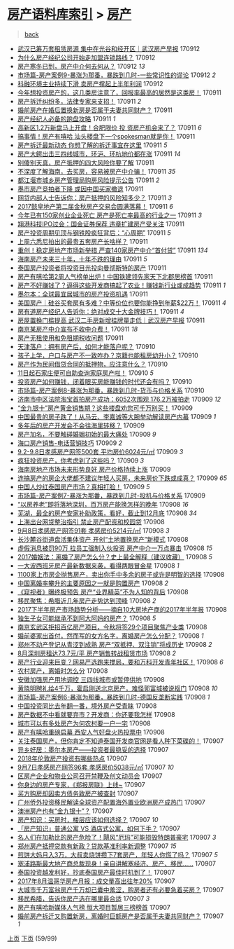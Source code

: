 [房产语料库索引](../../README.md)  > [房产](房产.md)
====
> [back](../README.md)

- [武汉已筹万套租赁房源 集中在光谷和经开区｜武汉房产早报](http://jkwz.applinzi.com/ittc/7012344523525718800.html#%E6%AD%A6%E6%B1%89%E5%B7%B2%E7%AD%B9%E4%B8%87%E5%A5%97%E7%A7%9F%E8%B5%81%E6%88%BF%E6%BA%90+%E9%9B%86%E4%B8%AD%E5%9C%A8%E5%85%89%E8%B0%B7%E5%92%8C%E7%BB%8F%E5%BC%80%E5%8C%BA%EF%BD%9C%E6%AD%A6%E6%B1%89%E6%88%BF%E4%BA%A7%E6%97%A9%E6%8A%A5) 170912  
- [为什么房产经纪公司开始走加盟连锁路线？](http://jkwz.applinzi.com/ittc/7012341718563947537.html#%E4%B8%BA%E4%BB%80%E4%B9%88%E6%88%BF%E4%BA%A7%E7%BB%8F%E7%BA%AA%E5%85%AC%E5%8F%B8%E5%BC%80%E5%A7%8B%E8%B5%B0%E5%8A%A0%E7%9B%9F%E8%BF%9E%E9%94%81%E8%B7%AF%E7%BA%BF%EF%BC%9F) 170912  
- [房产寒冬已到，房产中介何去何从？](http://jkwz.applinzi.com/ittc/7012051000905696273.html#%E6%88%BF%E4%BA%A7%E5%AF%92%E5%86%AC%E5%B7%B2%E5%88%B0%EF%BC%8C%E6%88%BF%E4%BA%A7%E4%B8%AD%E4%BB%8B%E4%BD%95%E5%8E%BB%E4%BD%95%E4%BB%8E%EF%BC%9F) 170912 *13* 
- [市场篇-房产案例9-暴涨为那番，暴跌到几时-一些常识性的谬论](http://jkwz.applinzi.com/ittc/7012072222930502672.html#%E5%B8%82%E5%9C%BA%E7%AF%87-%E6%88%BF%E4%BA%A7%E6%A1%88%E4%BE%8B9-%E6%9A%B4%E6%B6%A8%E4%B8%BA%E9%82%A3%E7%95%AA%EF%BC%8C%E6%9A%B4%E8%B7%8C%E5%88%B0%E5%87%A0%E6%97%B6-%E4%B8%80%E4%BA%9B%E5%B8%B8%E8%AF%86%E6%80%A7%E7%9A%84%E8%B0%AC%E8%AE%BA) 170912 *2* 
- [科融环境主业持续下滑 卖房产撑起上半年利润](http://jkwz.applinzi.com/ittc/7012210428384642065.html#%E7%A7%91%E8%9E%8D%E7%8E%AF%E5%A2%83%E4%B8%BB%E4%B8%9A%E6%8C%81%E7%BB%AD%E4%B8%8B%E6%BB%91+%E5%8D%96%E6%88%BF%E4%BA%A7%E6%92%91%E8%B5%B7%E4%B8%8A%E5%8D%8A%E5%B9%B4%E5%88%A9%E6%B6%A6) 170912  
- [今年想投资房产的，这几类房注意了，回报率最高的居然是这类房！](http://jkwz.applinzi.com/ittc/7012168466277336080.html#%E4%BB%8A%E5%B9%B4%E6%83%B3%E6%8A%95%E8%B5%84%E6%88%BF%E4%BA%A7%E7%9A%84%EF%BC%8C%E8%BF%99%E5%87%A0%E7%B1%BB%E6%88%BF%E6%B3%A8%E6%84%8F%E4%BA%86%EF%BC%8C%E5%9B%9E%E6%8A%A5%E7%8E%87%E6%9C%80%E9%AB%98%E7%9A%84%E5%B1%85%E7%84%B6%E6%98%AF%E8%BF%99%E7%B1%BB%E6%88%BF%EF%BC%81) 170911  
- [房产拆迁纠纷多，法律专家来支招！](http://jkwz.applinzi.com/ittc/7012126908802925585.html#%E6%88%BF%E4%BA%A7%E6%8B%86%E8%BF%81%E7%BA%A0%E7%BA%B7%E5%A4%9A%EF%BC%8C%E6%B3%95%E5%BE%8B%E4%B8%93%E5%AE%B6%E6%9D%A5%E6%94%AF%E6%8B%9B%EF%BC%81) 170911 *2* 
- [婚前房产在婚后置换新房是否属于夫妻共同财产？](http://jkwz.applinzi.com/ittc/7012125952023462929.html#%E5%A9%9A%E5%89%8D%E6%88%BF%E4%BA%A7%E5%9C%A8%E5%A9%9A%E5%90%8E%E7%BD%AE%E6%8D%A2%E6%96%B0%E6%88%BF%E6%98%AF%E5%90%A6%E5%B1%9E%E4%BA%8E%E5%A4%AB%E5%A6%BB%E5%85%B1%E5%90%8C%E8%B4%A2%E4%BA%A7%EF%BC%9F) 170911  
- [房产经纪人必备的跑盘攻略](http://jkwz.applinzi.com/ittc/7012116754724291601.html#%E6%88%BF%E4%BA%A7%E7%BB%8F%E7%BA%AA%E4%BA%BA%E5%BF%85%E5%A4%87%E7%9A%84%E8%B7%91%E7%9B%98%E6%94%BB%E7%95%A5) 170911 *1* 
- [高新区1.2万新盘马上开盘！合肥限价 投 资房产机会来了？](http://jkwz.applinzi.com/ittc/7012113715724551185.html#%E9%AB%98%E6%96%B0%E5%8C%BA1.2%E4%B8%87%E6%96%B0%E7%9B%98%E9%A9%AC%E4%B8%8A%E5%BC%80%E7%9B%98%EF%BC%81%E5%90%88%E8%82%A5%E9%99%90%E4%BB%B7+%E6%8A%95+%E8%B5%84%E6%88%BF%E4%BA%A7%E6%9C%BA%E4%BC%9A%E6%9D%A5%E4%BA%86%EF%BC%9F) 170911 *6* 
- [搞事情！房产有嘻哈 汕头楼盘下一个spokesman就是你！](http://jkwz.applinzi.com/ittc/7012111768858657808.html#%E6%90%9E%E4%BA%8B%E6%83%85%EF%BC%81%E6%88%BF%E4%BA%A7%E6%9C%89%E5%98%BB%E5%93%88+%E6%B1%95%E5%A4%B4%E6%A5%BC%E7%9B%98%E4%B8%8B%E4%B8%80%E4%B8%AAspokesman%E5%B0%B1%E6%98%AF%E4%BD%A0%EF%BC%81) 170911  
- [房产拆迁最新动态 你想了解的拆迁事宜在这里](http://jkwz.applinzi.com/ittc/7012101310403576848.html#%E6%88%BF%E4%BA%A7%E6%8B%86%E8%BF%81%E6%9C%80%E6%96%B0%E5%8A%A8%E6%80%81+%E4%BD%A0%E6%83%B3%E4%BA%86%E8%A7%A3%E7%9A%84%E6%8B%86%E8%BF%81%E4%BA%8B%E5%AE%9C%E5%9C%A8%E8%BF%99%E9%87%8C) 170911 *5* 
- [房产大鳄出击三四线城市，环沪、环杭地价都在涨](http://jkwz.applinzi.com/ittc/7012094679091512336.html#%E6%88%BF%E4%BA%A7%E5%A4%A7%E9%B3%84%E5%87%BA%E5%87%BB%E4%B8%89%E5%9B%9B%E7%BA%BF%E5%9F%8E%E5%B8%82%EF%BC%8C%E7%8E%AF%E6%B2%AA%E3%80%81%E7%8E%AF%E6%9D%AD%E5%9C%B0%E4%BB%B7%E9%83%BD%E5%9C%A8%E6%B6%A8) 170911 *14* 
- [别傻别天真，房产抵押的四大风险你要了解](http://jkwz.applinzi.com/ittc/7012093732571317265.html#%E5%88%AB%E5%82%BB%E5%88%AB%E5%A4%A9%E7%9C%9F%EF%BC%8C%E6%88%BF%E4%BA%A7%E6%8A%B5%E6%8A%BC%E7%9A%84%E5%9B%9B%E5%A4%A7%E9%A3%8E%E9%99%A9%E4%BD%A0%E8%A6%81%E4%BA%86%E8%A7%A3) 170911  
- [不深度了解海南，去买房，容易被房产中介骗！](http://jkwz.applinzi.com/ittc/7012089490259313681.html#%E4%B8%8D%E6%B7%B1%E5%BA%A6%E4%BA%86%E8%A7%A3%E6%B5%B7%E5%8D%97%EF%BC%8C%E5%8E%BB%E4%B9%B0%E6%88%BF%EF%BC%8C%E5%AE%B9%E6%98%93%E8%A2%AB%E6%88%BF%E4%BA%A7%E4%B8%AD%E4%BB%8B%E9%AA%97%EF%BC%81) 170911 *35* 
- [都江堰市城乡房产管理局购房风险提示公告](http://jkwz.applinzi.com/ittc/7012084632747770897.html#%E9%83%BD%E6%B1%9F%E5%A0%B0%E5%B8%82%E5%9F%8E%E4%B9%A1%E6%88%BF%E4%BA%A7%E7%AE%A1%E7%90%86%E5%B1%80%E8%B4%AD%E6%88%BF%E9%A3%8E%E9%99%A9%E6%8F%90%E7%A4%BA%E5%85%AC%E5%91%8A) 170911 *2* 
- [墨市房产竞拍者下降 或因中国买家撤退](http://jkwz.applinzi.com/ittc/7012081216344556561.html#%E5%A2%A8%E5%B8%82%E6%88%BF%E4%BA%A7%E7%AB%9E%E6%8B%8D%E8%80%85%E4%B8%8B%E9%99%8D+%E6%88%96%E5%9B%A0%E4%B8%AD%E5%9B%BD%E4%B9%B0%E5%AE%B6%E6%92%A4%E9%80%80) 170911  
- [网贷内部人士告诉你：房产抵押的风险知多少？](http://jkwz.applinzi.com/ittc/7012080877717423120.html#%E7%BD%91%E8%B4%B7%E5%86%85%E9%83%A8%E4%BA%BA%E5%A3%AB%E5%91%8A%E8%AF%89%E4%BD%A0%EF%BC%9A%E6%88%BF%E4%BA%A7%E6%8A%B5%E6%8A%BC%E7%9A%84%E9%A3%8E%E9%99%A9%E7%9F%A5%E5%A4%9A%E5%B0%91%EF%BC%9F) 170911 *3* 
- [2017懿皇地产第二届金秋房产交易会圆满落幕！](http://jkwz.applinzi.com/ittc/7012074710135997457.html#2017%E6%87%BF%E7%9A%87%E5%9C%B0%E4%BA%A7%E7%AC%AC%E4%BA%8C%E5%B1%8A%E9%87%91%E7%A7%8B%E6%88%BF%E4%BA%A7%E4%BA%A4%E6%98%93%E4%BC%9A%E5%9C%86%E6%BB%A1%E8%90%BD%E5%B9%95%EF%BC%81) 170911 *6* 
- [今年已有150家创业企业死亡 房产是死亡率最高的行业之一](http://jkwz.applinzi.com/ittc/7012059303022953488.html#%E4%BB%8A%E5%B9%B4%E5%B7%B2%E6%9C%89150%E5%AE%B6%E5%88%9B%E4%B8%9A%E4%BC%81%E4%B8%9A%E6%AD%BB%E4%BA%A1+%E6%88%BF%E4%BA%A7%E6%98%AF%E6%AD%BB%E4%BA%A1%E7%8E%87%E6%9C%80%E9%AB%98%E7%9A%84%E8%A1%8C%E4%B8%9A%E4%B9%8B%E4%B8%80) 170911 *3* 
- [翔港科技IPO过会：国金证券保荐 违章扩建房产受关注](http://jkwz.applinzi.com/ittc/7012055530816930576.html#%E7%BF%94%E6%B8%AF%E7%A7%91%E6%8A%80IPO%E8%BF%87%E4%BC%9A%EF%BC%9A%E5%9B%BD%E9%87%91%E8%AF%81%E5%88%B8%E4%BF%9D%E8%8D%90+%E8%BF%9D%E7%AB%A0%E6%89%A9%E5%BB%BA%E6%88%BF%E4%BA%A7%E5%8F%97%E5%85%B3%E6%B3%A8) 170911  
- [房产投资周期见顶与钢铁股疯狂背后：“心周期”](http://jkwz.applinzi.com/ittc/7012053488484484113.html#%E6%88%BF%E4%BA%A7%E6%8A%95%E8%B5%84%E5%91%A8%E6%9C%9F%E8%A7%81%E9%A1%B6%E4%B8%8E%E9%92%A2%E9%93%81%E8%82%A1%E7%96%AF%E7%8B%82%E8%83%8C%E5%90%8E%EF%BC%9A%E2%80%9C%E5%BF%83%E5%91%A8%E6%9C%9F%E2%80%9D) 170911 *5* 
- [上周六悉尼拍出的最贵五套房产长啥样？](http://jkwz.applinzi.com/ittc/7012042553380307984.html#%E4%B8%8A%E5%91%A8%E5%85%AD%E6%82%89%E5%B0%BC%E6%8B%8D%E5%87%BA%E7%9A%84%E6%9C%80%E8%B4%B5%E4%BA%94%E5%A5%97%E6%88%BF%E4%BA%A7%E9%95%BF%E5%95%A5%E6%A0%B7%EF%BC%9F) 170911  
- [重创！稳定房地产市场新举措 严查140家房产中介“首付贷”](http://jkwz.applinzi.com/ittc/7012042340129309713.html#%E9%87%8D%E5%88%9B%EF%BC%81%E7%A8%B3%E5%AE%9A%E6%88%BF%E5%9C%B0%E4%BA%A7%E5%B8%82%E5%9C%BA%E6%96%B0%E4%B8%BE%E6%8E%AA+%E4%B8%A5%E6%9F%A5140%E5%AE%B6%E6%88%BF%E4%BA%A7%E4%B8%AD%E4%BB%8B%E2%80%9C%E9%A6%96%E4%BB%98%E8%B4%B7%E2%80%9D) 170911 *134* 
- [海南房产未来三十年，十年不跌的理由](http://jkwz.applinzi.com/ittc/7012035456471139344.html#%E6%B5%B7%E5%8D%97%E6%88%BF%E4%BA%A7%E6%9C%AA%E6%9D%A5%E4%B8%89%E5%8D%81%E5%B9%B4%EF%BC%8C%E5%8D%81%E5%B9%B4%E4%B8%8D%E8%B7%8C%E7%9A%84%E7%90%86%E7%94%B1) 170911 *5* 
- [泰国房产投资者将投资目光投向曼彻斯特的房产](http://jkwz.applinzi.com/ittc/7012006151015891985.html#%E6%B3%B0%E5%9B%BD%E6%88%BF%E4%BA%A7%E6%8A%95%E8%B5%84%E8%80%85%E5%B0%86%E6%8A%95%E8%B5%84%E7%9B%AE%E5%85%89%E6%8A%95%E5%90%91%E6%9B%BC%E5%BD%BB%E6%96%AF%E7%89%B9%E7%9A%84%E6%88%BF%E4%BA%A7) 170911  
- [房产有嘻哈第2周人气榜单出炉！中国铁建领先家天下北郡居榜首](http://jkwz.applinzi.com/ittc/7011996371136283664.html#%E6%88%BF%E4%BA%A7%E6%9C%89%E5%98%BB%E5%93%88%E7%AC%AC2%E5%91%A8%E4%BA%BA%E6%B0%94%E6%A6%9C%E5%8D%95%E5%87%BA%E7%82%89%EF%BC%81%E4%B8%AD%E5%9B%BD%E9%93%81%E5%BB%BA%E9%A2%86%E5%85%88%E5%AE%B6%E5%A4%A9%E4%B8%8B%E5%8C%97%E9%83%A1%E5%B1%85%E6%A6%9C%E9%A6%96) 170911  
- [房产不好赚钱了？逼得这些开发商搞起了农业！赚钱新行业或成趋势](http://jkwz.applinzi.com/ittc/7011993345487012880.html#%E6%88%BF%E4%BA%A7%E4%B8%8D%E5%A5%BD%E8%B5%9A%E9%92%B1%E4%BA%86%EF%BC%9F%E9%80%BC%E5%BE%97%E8%BF%99%E4%BA%9B%E5%BC%80%E5%8F%91%E5%95%86%E6%90%9E%E8%B5%B7%E4%BA%86%E5%86%9C%E4%B8%9A%EF%BC%81%E8%B5%9A%E9%92%B1%E6%96%B0%E8%A1%8C%E4%B8%9A%E6%88%96%E6%88%90%E8%B6%8B%E5%8A%BF) 170911 *1* 
- [墨尔本：全球最宜居城市的房产投资机遇](http://jkwz.applinzi.com/ittc/7011988080997958672.html#%E5%A2%A8%E5%B0%94%E6%9C%AC%EF%BC%9A%E5%85%A8%E7%90%83%E6%9C%80%E5%AE%9C%E5%B1%85%E5%9F%8E%E5%B8%82%E7%9A%84%E6%88%BF%E4%BA%A7%E6%8A%95%E8%B5%84%E6%9C%BA%E9%81%87) 170911  
- [美国房产｜硅谷买套房有多难？中等价位也要你能挣到年薪$22万！](http://jkwz.applinzi.com/ittc/7011985409574437904.html#%E7%BE%8E%E5%9B%BD%E6%88%BF%E4%BA%A7%EF%BD%9C%E7%A1%85%E8%B0%B7%E4%B9%B0%E5%A5%97%E6%88%BF%E6%9C%89%E5%A4%9A%E9%9A%BE%EF%BC%9F%E4%B8%AD%E7%AD%89%E4%BB%B7%E4%BD%8D%E4%B9%9F%E8%A6%81%E4%BD%A0%E8%83%BD%E6%8C%A3%E5%88%B0%E5%B9%B4%E8%96%AA%2422%E4%B8%87%EF%BC%81) 170911 *4* 
- [房有道房产经纪人告诉你：绝对成交十大金牌技巧！](http://jkwz.applinzi.com/ittc/7010961895924958225.html#%E6%88%BF%E6%9C%89%E9%81%93%E6%88%BF%E4%BA%A7%E7%BB%8F%E7%BA%AA%E4%BA%BA%E5%91%8A%E8%AF%89%E4%BD%A0%EF%BC%9A%E7%BB%9D%E5%AF%B9%E6%88%90%E4%BA%A4%E5%8D%81%E5%A4%A7%E9%87%91%E7%89%8C%E6%8A%80%E5%B7%A7%EF%BC%81) 170911 *4* 
- [房屋置换门槛提高 武汉二手房新增挂牌量走低｜武汉房产早报](http://jkwz.applinzi.com/ittc/7011967553549894417.html#%E6%88%BF%E5%B1%8B%E7%BD%AE%E6%8D%A2%E9%97%A8%E6%A7%9B%E6%8F%90%E9%AB%98+%E6%AD%A6%E6%B1%89%E4%BA%8C%E6%89%8B%E6%88%BF%E6%96%B0%E5%A2%9E%E6%8C%82%E7%89%8C%E9%87%8F%E8%B5%B0%E4%BD%8E%EF%BD%9C%E6%AD%A6%E6%B1%89%E6%88%BF%E4%BA%A7%E6%97%A9%E6%8A%A5) 170911  
- [南京某房产中介宣布不收中介费！](http://jkwz.applinzi.com/ittc/7011962527712543761.html#%E5%8D%97%E4%BA%AC%E6%9F%90%E6%88%BF%E4%BA%A7%E4%B8%AD%E4%BB%8B%E5%AE%A3%E5%B8%83%E4%B8%8D%E6%94%B6%E4%B8%AD%E4%BB%8B%E8%B4%B9%EF%BC%81) 170911 *18* 
- [房产无租使用和免租期税收问题](http://jkwz.applinzi.com/ittc/7011720429608371217.html#%E6%88%BF%E4%BA%A7%E6%97%A0%E7%A7%9F%E4%BD%BF%E7%94%A8%E5%92%8C%E5%85%8D%E7%A7%9F%E6%9C%9F%E7%A8%8E%E6%94%B6%E9%97%AE%E9%A2%98) 170911  
- [天津落户：拥有房产后，如何才能落户呢？](http://jkwz.applinzi.com/ittc/7011792665862210577.html#%E5%A4%A9%E6%B4%A5%E8%90%BD%E6%88%B7%EF%BC%9A%E6%8B%A5%E6%9C%89%E6%88%BF%E4%BA%A7%E5%90%8E%EF%BC%8C%E5%A6%82%E4%BD%95%E6%89%8D%E8%83%BD%E8%90%BD%E6%88%B7%E5%91%A2%EF%BC%9F) 170910  
- [孩子上学，户口与房产不一致咋办？京籍也能租房幼升小？](http://jkwz.applinzi.com/ittc/7011768359480460048.html#%E5%AD%A9%E5%AD%90%E4%B8%8A%E5%AD%A6%EF%BC%8C%E6%88%B7%E5%8F%A3%E4%B8%8E%E6%88%BF%E4%BA%A7%E4%B8%8D%E4%B8%80%E8%87%B4%E5%92%8B%E5%8A%9E%EF%BC%9F%E4%BA%AC%E7%B1%8D%E4%B9%9F%E8%83%BD%E7%A7%9F%E6%88%BF%E5%B9%BC%E5%8D%87%E5%B0%8F%EF%BC%9F) 170910  
- [房产作为民间借贷合同的抵押物，应注意什么？](http://jkwz.applinzi.com/ittc/7011733003464868880.html#%E6%88%BF%E4%BA%A7%E4%BD%9C%E4%B8%BA%E6%B0%91%E9%97%B4%E5%80%9F%E8%B4%B7%E5%90%88%E5%90%8C%E7%9A%84%E6%8A%B5%E6%8A%BC%E7%89%A9%EF%BC%8C%E5%BA%94%E6%B3%A8%E6%84%8F%E4%BB%80%E4%B9%88%EF%BC%9F) 170910  
- [11日起石家庄便可自助查询家庭房产啦！](http://jkwz.applinzi.com/ittc/7011645411633415185.html#11%E6%97%A5%E8%B5%B7%E7%9F%B3%E5%AE%B6%E5%BA%84%E4%BE%BF%E5%8F%AF%E8%87%AA%E5%8A%A9%E6%9F%A5%E8%AF%A2%E5%AE%B6%E5%BA%AD%E6%88%BF%E4%BA%A7%E5%95%A6%EF%BC%81) 170910 *5* 
- [投资房产如何赚钱，闭着眼买房能赚钱的时代还会有吗？](http://jkwz.applinzi.com/ittc/7011636894901994512.html#%E6%8A%95%E8%B5%84%E6%88%BF%E4%BA%A7%E5%A6%82%E4%BD%95%E8%B5%9A%E9%92%B1%EF%BC%8C%E9%97%AD%E7%9D%80%E7%9C%BC%E4%B9%B0%E6%88%BF%E8%83%BD%E8%B5%9A%E9%92%B1%E7%9A%84%E6%97%B6%E4%BB%A3%E8%BF%98%E4%BC%9A%E6%9C%89%E5%90%97%EF%BC%9F) 170910  
- [市场篇-房产案例8-暴涨为那番，暴跌到几时-货币与价格关系](http://jkwz.applinzi.com/ittc/7011428263124272144.html#%E5%B8%82%E5%9C%BA%E7%AF%87-%E6%88%BF%E4%BA%A7%E6%A1%88%E4%BE%8B8-%E6%9A%B4%E6%B6%A8%E4%B8%BA%E9%82%A3%E7%95%AA%EF%BC%8C%E6%9A%B4%E8%B7%8C%E5%88%B0%E5%87%A0%E6%97%B6-%E8%B4%A7%E5%B8%81%E4%B8%8E%E4%BB%B7%E6%A0%BC%E5%85%B3%E7%B3%BB) 170910  
- [济南市中区法院淘宝首拍房产成功：6052次围观 176.2万被拍走](http://jkwz.applinzi.com/ittc/7011402708731560976.html#%E6%B5%8E%E5%8D%97%E5%B8%82%E4%B8%AD%E5%8C%BA%E6%B3%95%E9%99%A2%E6%B7%98%E5%AE%9D%E9%A6%96%E6%8B%8D%E6%88%BF%E4%BA%A7%E6%88%90%E5%8A%9F%EF%BC%9A6052%E6%AC%A1%E5%9B%B4%E8%A7%82+176.2%E4%B8%87%E8%A2%AB%E6%8B%8D%E8%B5%B0) 170909 *12* 
- [“金九银十”房产黄金销售期？这些楼盘劝您可千万别买！](http://jkwz.applinzi.com/ittc/7011349729315914768.html#%E2%80%9C%E9%87%91%E4%B9%9D%E9%93%B6%E5%8D%81%E2%80%9D%E6%88%BF%E4%BA%A7%E9%BB%84%E9%87%91%E9%94%80%E5%94%AE%E6%9C%9F%EF%BC%9F%E8%BF%99%E4%BA%9B%E6%A5%BC%E7%9B%98%E5%8A%9D%E6%82%A8%E5%8F%AF%E5%8D%83%E4%B8%87%E5%88%AB%E4%B9%B0%EF%BC%81) 170909  
- [中国最贵的房子跌了！从马云、李嘉诚等大腕举动解读房产内幕](http://jkwz.applinzi.com/ittc/7011348235367744528.html#%E4%B8%AD%E5%9B%BD%E6%9C%80%E8%B4%B5%E7%9A%84%E6%88%BF%E5%AD%90%E8%B7%8C%E4%BA%86%EF%BC%81%E4%BB%8E%E9%A9%AC%E4%BA%91%E3%80%81%E6%9D%8E%E5%98%89%E8%AF%9A%E7%AD%89%E5%A4%A7%E8%85%95%E4%B8%BE%E5%8A%A8%E8%A7%A3%E8%AF%BB%E6%88%BF%E4%BA%A7%E5%86%85%E5%B9%95) 170909 *1* 
- [多年后的房产开发会不会往海里转移？](http://jkwz.applinzi.com/ittc/7011313887264375825.html#%E5%A4%9A%E5%B9%B4%E5%90%8E%E7%9A%84%E6%88%BF%E4%BA%A7%E5%BC%80%E5%8F%91%E4%BC%9A%E4%B8%8D%E4%BC%9A%E5%BE%80%E6%B5%B7%E9%87%8C%E8%BD%AC%E7%A7%BB%EF%BC%9F) 170909  
- [房产加名，不要触碰婚姻初始的最大痛处](http://jkwz.applinzi.com/ittc/7011291404775719952.html#%E6%88%BF%E4%BA%A7%E5%8A%A0%E5%90%8D%EF%BC%8C%E4%B8%8D%E8%A6%81%E8%A7%A6%E7%A2%B0%E5%A9%9A%E5%A7%BB%E5%88%9D%E5%A7%8B%E7%9A%84%E6%9C%80%E5%A4%A7%E7%97%9B%E5%A4%84) 170909 *9* 
- [海口房产销售-电话营销技巧](http://jkwz.applinzi.com/ittc/7011253627229062160.html#%E6%B5%B7%E5%8F%A3%E6%88%BF%E4%BA%A7%E9%94%80%E5%94%AE-%E7%94%B5%E8%AF%9D%E8%90%A5%E9%94%80%E6%8A%80%E5%B7%A7) 170909 *2* 
- [9.2-9.8日孝感房产网签500套 平均房价6024元/㎡](http://jkwz.applinzi.com/ittc/7011250277536236561.html#9.2-9.8%E6%97%A5%E5%AD%9D%E6%84%9F%E6%88%BF%E4%BA%A7%E7%BD%91%E7%AD%BE500%E5%A5%97+%E5%B9%B3%E5%9D%87%E6%88%BF%E4%BB%B76024%E5%85%83%2F%E3%8E%A1) 170909 *3* 
- [疯狂投资房产，你考虑到了这些吗？](http://jkwz.applinzi.com/ittc/7011246173342663697.html#%E7%96%AF%E7%8B%82%E6%8A%95%E8%B5%84%E6%88%BF%E4%BA%A7%EF%BC%8C%E4%BD%A0%E8%80%83%E8%99%91%E5%88%B0%E4%BA%86%E8%BF%99%E4%BA%9B%E5%90%97%EF%BC%9F) 170909 *3* 
- [海南房地产市场未来形势良好 房产价格持续上涨](http://jkwz.applinzi.com/ittc/7011239531402232849.html#%E6%B5%B7%E5%8D%97%E6%88%BF%E5%9C%B0%E4%BA%A7%E5%B8%82%E5%9C%BA%E6%9C%AA%E6%9D%A5%E5%BD%A2%E5%8A%BF%E8%89%AF%E5%A5%BD+%E6%88%BF%E4%BA%A7%E4%BB%B7%E6%A0%BC%E6%8C%81%E7%BB%AD%E4%B8%8A%E6%B6%A8) 170909  
- [连搞房产的房企大佬都不建议年轻人买房，未来房价下跌或成真？](http://jkwz.applinzi.com/ittc/7011233624383554576.html#%E8%BF%9E%E6%90%9E%E6%88%BF%E4%BA%A7%E7%9A%84%E6%88%BF%E4%BC%81%E5%A4%A7%E4%BD%AC%E9%83%BD%E4%B8%8D%E5%BB%BA%E8%AE%AE%E5%B9%B4%E8%BD%BB%E4%BA%BA%E4%B9%B0%E6%88%BF%EF%BC%8C%E6%9C%AA%E6%9D%A5%E6%88%BF%E4%BB%B7%E4%B8%8B%E8%B7%8C%E6%88%96%E6%88%90%E7%9C%9F%EF%BC%9F) 170909 *65* 
- [中国人炒红泰国房产市场？真相打脸！](http://jkwz.applinzi.com/ittc/7011200772614915088.html#%E4%B8%AD%E5%9B%BD%E4%BA%BA%E7%82%92%E7%BA%A2%E6%B3%B0%E5%9B%BD%E6%88%BF%E4%BA%A7%E5%B8%82%E5%9C%BA%EF%BC%9F%E7%9C%9F%E7%9B%B8%E6%89%93%E8%84%B8%EF%BC%81) 170909 *5* 
- [市场篇-房产案例7-暴涨为那番，暴跌到几时-投机与价格关系](http://jkwz.applinzi.com/ittc/7011053085731062800.html#%E5%B8%82%E5%9C%BA%E7%AF%87-%E6%88%BF%E4%BA%A7%E6%A1%88%E4%BE%8B7-%E6%9A%B4%E6%B6%A8%E4%B8%BA%E9%82%A3%E7%95%AA%EF%BC%8C%E6%9A%B4%E8%B7%8C%E5%88%B0%E5%87%A0%E6%97%B6-%E6%8A%95%E6%9C%BA%E4%B8%8E%E4%BB%B7%E6%A0%BC%E5%85%B3%E7%B3%BB) 170909  
- [“以房养老”即将落地深圳，百万房产能换怎样的晚年](http://jkwz.applinzi.com/ittc/7011082979403891728.html#%E2%80%9C%E4%BB%A5%E6%88%BF%E5%85%BB%E8%80%81%E2%80%9D%E5%8D%B3%E5%B0%86%E8%90%BD%E5%9C%B0%E6%B7%B1%E5%9C%B3%EF%BC%8C%E7%99%BE%E4%B8%87%E6%88%BF%E4%BA%A7%E8%83%BD%E6%8D%A2%E6%80%8E%E6%A0%B7%E7%9A%84%E6%99%9A%E5%B9%B4) 170908 *16* 
- [芜湖，最全的房产安家补助政策，看好，截止到12月底](http://jkwz.applinzi.com/ittc/7011062207729894417.html#%E8%8A%9C%E6%B9%96%EF%BC%8C%E6%9C%80%E5%85%A8%E7%9A%84%E6%88%BF%E4%BA%A7%E5%AE%89%E5%AE%B6%E8%A1%A5%E5%8A%A9%E6%94%BF%E7%AD%96%EF%BC%8C%E7%9C%8B%E5%A5%BD%EF%BC%8C%E6%88%AA%E6%AD%A2%E5%88%B012%E6%9C%88%E5%BA%95) 170908 *34* 
- [上海出台网贷整治指引 禁止房产配资和校园贷](http://jkwz.applinzi.com/ittc/7011054821971592208.html#%E4%B8%8A%E6%B5%B7%E5%87%BA%E5%8F%B0%E7%BD%91%E8%B4%B7%E6%95%B4%E6%B2%BB%E6%8C%87%E5%BC%95+%E7%A6%81%E6%AD%A2%E6%88%BF%E4%BA%A7%E9%85%8D%E8%B5%84%E5%92%8C%E6%A0%A1%E5%9B%AD%E8%B4%B7) 170908  
- [9月8日孝感房产网签91套 孝感房价5214元/㎡](http://jkwz.applinzi.com/ittc/7010995019002151953.html#9%E6%9C%888%E6%97%A5%E5%AD%9D%E6%84%9F%E6%88%BF%E4%BA%A7%E7%BD%91%E7%AD%BE91%E5%A5%97+%E5%AD%9D%E6%84%9F%E6%88%BF%E4%BB%B75214%E5%85%83%2F%E3%8E%A1) 170908 *3* 
- [长沙麓谷街道盘活集体资产 开创“土地置换房产”新模式](http://jkwz.applinzi.com/ittc/7010983489477018385.html#%E9%95%BF%E6%B2%99%E9%BA%93%E8%B0%B7%E8%A1%97%E9%81%93%E7%9B%98%E6%B4%BB%E9%9B%86%E4%BD%93%E8%B5%84%E4%BA%A7+%E5%BC%80%E5%88%9B%E2%80%9C%E5%9C%9F%E5%9C%B0%E7%BD%AE%E6%8D%A2%E6%88%BF%E4%BA%A7%E2%80%9D%E6%96%B0%E6%A8%A1%E5%BC%8F) 170908  
- [虚假消息被罚90万 拉员工强制入伙投资 房产中介一万点暴击](http://jkwz.applinzi.com/ittc/7010981540643996688.html#%E8%99%9A%E5%81%87%E6%B6%88%E6%81%AF%E8%A2%AB%E7%BD%9A90%E4%B8%87+%E6%8B%89%E5%91%98%E5%B7%A5%E5%BC%BA%E5%88%B6%E5%85%A5%E4%BC%99%E6%8A%95%E8%B5%84+%E6%88%BF%E4%BA%A7%E4%B8%AD%E4%BB%8B%E4%B8%80%E4%B8%87%E7%82%B9%E6%9A%B4%E5%87%BB) 170908 *15* 
- [2017婚姻法：离婚了房产怎么分？史上最全解释（建议收藏）](http://jkwz.applinzi.com/ittc/7010577197453280272.html#2017%E5%A9%9A%E5%A7%BB%E6%B3%95%EF%BC%9A%E7%A6%BB%E5%A9%9A%E4%BA%86%E6%88%BF%E4%BA%A7%E6%80%8E%E4%B9%88%E5%88%86%EF%BC%9F%E5%8F%B2%E4%B8%8A%E6%9C%80%E5%85%A8%E8%A7%A3%E9%87%8A%EF%BC%88%E5%BB%BA%E8%AE%AE%E6%94%B6%E8%97%8F%EF%BC%89) 170908 *5* 
- [一大波西班牙房产最新数据来袭，看得两眼冒金星](http://jkwz.applinzi.com/ittc/7010963882934535184.html#%E4%B8%80%E5%A4%A7%E6%B3%A2%E8%A5%BF%E7%8F%AD%E7%89%99%E6%88%BF%E4%BA%A7%E6%9C%80%E6%96%B0%E6%95%B0%E6%8D%AE%E6%9D%A5%E8%A2%AD%EF%BC%8C%E7%9C%8B%E5%BE%97%E4%B8%A4%E7%9C%BC%E5%86%92%E9%87%91%E6%98%9F) 170908 *1* 
- [1100家上市房企抛售房产，卖出你手中多余的房子或许是明智的选择](http://jkwz.applinzi.com/ittc/7010949827960243217.html#1100%E5%AE%B6%E4%B8%8A%E5%B8%82%E6%88%BF%E4%BC%81%E6%8A%9B%E5%94%AE%E6%88%BF%E4%BA%A7%EF%BC%8C%E5%8D%96%E5%87%BA%E4%BD%A0%E6%89%8B%E4%B8%AD%E5%A4%9A%E4%BD%99%E7%9A%84%E6%88%BF%E5%AD%90%E6%88%96%E8%AE%B8%E6%98%AF%E6%98%8E%E6%99%BA%E7%9A%84%E9%80%89%E6%8B%A9) 170908  
- [中国离婚率攀升的主要原因之一就是购置房产](http://jkwz.applinzi.com/ittc/7010937221052630032.html#%E4%B8%AD%E5%9B%BD%E7%A6%BB%E5%A9%9A%E7%8E%87%E6%94%80%E5%8D%87%E7%9A%84%E4%B8%BB%E8%A6%81%E5%8E%9F%E5%9B%A0%E4%B9%8B%E4%B8%80%E5%B0%B1%E6%98%AF%E8%B4%AD%E7%BD%AE%E6%88%BF%E4%BA%A7) 170908 *2* 
- [《窥视者》曝终极预告 房产“业界精英”不为人知的背后](http://jkwz.applinzi.com/ittc/7010930829935772688.html#%E3%80%8A%E7%AA%A5%E8%A7%86%E8%80%85%E3%80%8B%E6%9B%9D%E7%BB%88%E6%9E%81%E9%A2%84%E5%91%8A+%E6%88%BF%E4%BA%A7%E2%80%9C%E4%B8%9A%E7%95%8C%E7%B2%BE%E8%8B%B1%E2%80%9D%E4%B8%8D%E4%B8%BA%E4%BA%BA%E7%9F%A5%E7%9A%84%E8%83%8C%E5%90%8E) 170908  
- [移民聚焦：希腊近几年房产走势达到顶峰](http://jkwz.applinzi.com/ittc/7010919774111138833.html#%E7%A7%BB%E6%B0%91%E8%81%9A%E7%84%A6%EF%BC%9A%E5%B8%8C%E8%85%8A%E8%BF%91%E5%87%A0%E5%B9%B4%E6%88%BF%E4%BA%A7%E8%B5%B0%E5%8A%BF%E8%BE%BE%E5%88%B0%E9%A1%B6%E5%B3%B0) 170908 *2* 
- [2017下半年房产市场趋势分析——摘自10大房地产商的2017年半年报](http://jkwz.applinzi.com/ittc/7010900582867665681.html#2017%E4%B8%8B%E5%8D%8A%E5%B9%B4%E6%88%BF%E4%BA%A7%E5%B8%82%E5%9C%BA%E8%B6%8B%E5%8A%BF%E5%88%86%E6%9E%90%E2%80%94%E2%80%94%E6%91%98%E8%87%AA10%E5%A4%A7%E6%88%BF%E5%9C%B0%E4%BA%A7%E5%95%86%E7%9A%842017%E5%B9%B4%E5%8D%8A%E5%B9%B4%E6%8A%A5) 170908  
- [独生子女可能继承不到阿大阿妈的房产？](http://jkwz.applinzi.com/ittc/7010898572441289745.html#%E7%8B%AC%E7%94%9F%E5%AD%90%E5%A5%B3%E5%8F%AF%E8%83%BD%E7%BB%A7%E6%89%BF%E4%B8%8D%E5%88%B0%E9%98%BF%E5%A4%A7%E9%98%BF%E5%A6%88%E7%9A%84%E6%88%BF%E4%BA%A7%EF%BC%9F) 170908 *5* 
- [南京玄武区拒招百亿房产项目，今秋将签29个项目聚焦产业类](http://jkwz.applinzi.com/ittc/7010890631592018705.html#%E5%8D%97%E4%BA%AC%E7%8E%84%E6%AD%A6%E5%8C%BA%E6%8B%92%E6%8B%9B%E7%99%BE%E4%BA%BF%E6%88%BF%E4%BA%A7%E9%A1%B9%E7%9B%AE%EF%BC%8C%E4%BB%8A%E7%A7%8B%E5%B0%86%E7%AD%BE29%E4%B8%AA%E9%A1%B9%E7%9B%AE%E8%81%9A%E7%84%A6%E4%BA%A7%E4%B8%9A%E7%B1%BB) 170908  
- [婚前婆家出首付，然而写的女方名字，离婚房产怎么分配？](http://jkwz.applinzi.com/ittc/7010878856473609233.html#%E5%A9%9A%E5%89%8D%E5%A9%86%E5%AE%B6%E5%87%BA%E9%A6%96%E4%BB%98%EF%BC%8C%E7%84%B6%E8%80%8C%E5%86%99%E7%9A%84%E5%A5%B3%E6%96%B9%E5%90%8D%E5%AD%97%EF%BC%8C%E7%A6%BB%E5%A9%9A%E6%88%BF%E4%BA%A7%E6%80%8E%E4%B9%88%E5%88%86%E9%85%8D%EF%BC%9F) 170908 *1* 
- [郑州不动产登记从青涩到成熟 房产“双抵押、双注销”将成历史](http://jkwz.applinzi.com/ittc/7010875355043464208.html#%E9%83%91%E5%B7%9E%E4%B8%8D%E5%8A%A8%E4%BA%A7%E7%99%BB%E8%AE%B0%E4%BB%8E%E9%9D%92%E6%B6%A9%E5%88%B0%E6%88%90%E7%86%9F+%E6%88%BF%E4%BA%A7%E2%80%9C%E5%8F%8C%E6%8A%B5%E6%8A%BC%E3%80%81%E5%8F%8C%E6%B3%A8%E9%94%80%E2%80%9D%E5%B0%86%E6%88%90%E5%8E%86%E5%8F%B2) 170908 *2* 
- [8月深圳房租达73.7元/平 房产销售转战租赁市场](http://jkwz.applinzi.com/ittc/7010874620616639504.html#8%E6%9C%88%E6%B7%B1%E5%9C%B3%E6%88%BF%E7%A7%9F%E8%BE%BE73.7%E5%85%83%2F%E5%B9%B3+%E6%88%BF%E4%BA%A7%E9%94%80%E5%94%AE%E8%BD%AC%E6%88%98%E7%A7%9F%E8%B5%81%E5%B8%82%E5%9C%BA) 170908 *2* 
- [房产行业迎来巨变？网易严选跑来搅局，要和万科开发青年社区！](http://jkwz.applinzi.com/ittc/7010863329780958225.html#%E6%88%BF%E4%BA%A7%E8%A1%8C%E4%B8%9A%E8%BF%8E%E6%9D%A5%E5%B7%A8%E5%8F%98%EF%BC%9F%E7%BD%91%E6%98%93%E4%B8%A5%E9%80%89%E8%B7%91%E6%9D%A5%E6%90%85%E5%B1%80%EF%BC%8C%E8%A6%81%E5%92%8C%E4%B8%87%E7%A7%91%E5%BC%80%E5%8F%91%E9%9D%92%E5%B9%B4%E7%A4%BE%E5%8C%BA%EF%BC%81) 170908 *6* 
- [农村房产，离婚时怎么分](http://jkwz.applinzi.com/ittc/7010862208429605905.html#%E5%86%9C%E6%9D%91%E6%88%BF%E4%BA%A7%EF%BC%8C%E7%A6%BB%E5%A9%9A%E6%97%B6%E6%80%8E%E4%B9%88%E5%88%86) 170908  
- [安徽加强房产用地调控 三四线城市或暂停供地](http://jkwz.applinzi.com/ittc/7010853162158916368.html#%E5%AE%89%E5%BE%BD%E5%8A%A0%E5%BC%BA%E6%88%BF%E4%BA%A7%E7%94%A8%E5%9C%B0%E8%B0%83%E6%8E%A7+%E4%B8%89%E5%9B%9B%E7%BA%BF%E5%9F%8E%E5%B8%82%E6%88%96%E6%9A%82%E5%81%9C%E4%BE%9B%E5%9C%B0) 170908  
- [黄晓明聘礼给4千万，霍启刚送北京房产，难怪郭富城被说抠门](http://jkwz.applinzi.com/ittc/7010824052997096464.html#%E9%BB%84%E6%99%93%E6%98%8E%E8%81%98%E7%A4%BC%E7%BB%994%E5%8D%83%E4%B8%87%EF%BC%8C%E9%9C%8D%E5%90%AF%E5%88%9A%E9%80%81%E5%8C%97%E4%BA%AC%E6%88%BF%E4%BA%A7%EF%BC%8C%E9%9A%BE%E6%80%AA%E9%83%AD%E5%AF%8C%E5%9F%8E%E8%A2%AB%E8%AF%B4%E6%8A%A0%E9%97%A8) 170908 *10* 
- [市场篇-房产案例6-暴涨为那番，暴跌到几时-德国反垄断实践](http://jkwz.applinzi.com/ittc/7010582508297782288.html#%E5%B8%82%E5%9C%BA%E7%AF%87-%E6%88%BF%E4%BA%A7%E6%A1%88%E4%BE%8B6-%E6%9A%B4%E6%B6%A8%E4%B8%BA%E9%82%A3%E7%95%AA%EF%BC%8C%E6%9A%B4%E8%B7%8C%E5%88%B0%E5%87%A0%E6%97%B6-%E5%BE%B7%E5%9B%BD%E5%8F%8D%E5%9E%84%E6%96%AD%E5%AE%9E%E8%B7%B5) 170908 *1* 
- [中国投资同比去年翻一番，境外房产受青睐](http://jkwz.applinzi.com/ittc/7010762435299116048.html#%E4%B8%AD%E5%9B%BD%E6%8A%95%E8%B5%84%E5%90%8C%E6%AF%94%E5%8E%BB%E5%B9%B4%E7%BF%BB%E4%B8%80%E7%95%AA%EF%BC%8C%E5%A2%83%E5%A4%96%E6%88%BF%E4%BA%A7%E5%8F%97%E9%9D%92%E7%9D%90) 170908  
- [房产数据不中看就要弃市？开发商：你还要我怎样](http://jkwz.applinzi.com/ittc/7010748463648867344.html#%E6%88%BF%E4%BA%A7%E6%95%B0%E6%8D%AE%E4%B8%8D%E4%B8%AD%E7%9C%8B%E5%B0%B1%E8%A6%81%E5%BC%83%E5%B8%82%EF%BC%9F%E5%BC%80%E5%8F%91%E5%95%86%EF%BC%9A%E4%BD%A0%E8%BF%98%E8%A6%81%E6%88%91%E6%80%8E%E6%A0%B7) 170908  
- [城市可以有多处房产为何农村要一户一宅](http://jkwz.applinzi.com/ittc/7010728621390693136.html#%E5%9F%8E%E5%B8%82%E5%8F%AF%E4%BB%A5%E6%9C%89%E5%A4%9A%E5%A4%84%E6%88%BF%E4%BA%A7%E4%B8%BA%E4%BD%95%E5%86%9C%E6%9D%91%E8%A6%81%E4%B8%80%E6%88%B7%E4%B8%80%E5%AE%85) 170908  
- [房产有嘻哈重磅启幕 西安人气好盘火热投票中](http://jkwz.applinzi.com/ittc/7010718592692388881.html#%E6%88%BF%E4%BA%A7%E6%9C%89%E5%98%BB%E5%93%88%E9%87%8D%E7%A3%85%E5%90%AF%E5%B9%95+%E8%A5%BF%E5%AE%89%E4%BA%BA%E6%B0%94%E5%A5%BD%E7%9B%98%E7%81%AB%E7%83%AD%E6%8A%95%E7%A5%A8%E4%B8%AD) 170908  
- [关注泰国房产，但你肯定不知道泰国开发商官网是看人种下菜碟的！](http://jkwz.applinzi.com/ittc/7010673993961702417.html#%E5%85%B3%E6%B3%A8%E6%B3%B0%E5%9B%BD%E6%88%BF%E4%BA%A7%EF%BC%8C%E4%BD%86%E4%BD%A0%E8%82%AF%E5%AE%9A%E4%B8%8D%E7%9F%A5%E9%81%93%E6%B3%B0%E5%9B%BD%E5%BC%80%E5%8F%91%E5%95%86%E5%AE%98%E7%BD%91%E6%98%AF%E7%9C%8B%E4%BA%BA%E7%A7%8D%E4%B8%8B%E8%8F%9C%E7%A2%9F%E7%9A%84%EF%BC%81) 170907  
- [异乡好居：墨尔本房产——投资者最稳妥的选择](http://jkwz.applinzi.com/ittc/7010652713447326737.html#%E5%BC%82%E4%B9%A1%E5%A5%BD%E5%B1%85%EF%BC%9A%E5%A2%A8%E5%B0%94%E6%9C%AC%E6%88%BF%E4%BA%A7%E2%80%94%E2%80%94%E6%8A%95%E8%B5%84%E8%80%85%E6%9C%80%E7%A8%B3%E5%A6%A5%E7%9A%84%E9%80%89%E6%8B%A9) 170907  
- [2018年伦敦房产投资有哪些热点](http://jkwz.applinzi.com/ittc/7010639984695182353.html#2018%E5%B9%B4%E4%BC%A6%E6%95%A6%E6%88%BF%E4%BA%A7%E6%8A%95%E8%B5%84%E6%9C%89%E5%93%AA%E4%BA%9B%E7%83%AD%E7%82%B9) 170907  
- [9月7日孝感房产网签96套 孝感房价5038元/㎡](http://jkwz.applinzi.com/ittc/7010624182969435152.html#9%E6%9C%887%E6%97%A5%E5%AD%9D%E6%84%9F%E6%88%BF%E4%BA%A7%E7%BD%91%E7%AD%BE96%E5%A5%97+%E5%AD%9D%E6%84%9F%E6%88%BF%E4%BB%B75038%E5%85%83%2F%E3%8E%A1) 170907 *10* 
- [区房产企业和物业公司召开禁鞭及创文动员会](http://jkwz.applinzi.com/ittc/7010621860767859472.html#%E5%8C%BA%E6%88%BF%E4%BA%A7%E4%BC%81%E4%B8%9A%E5%92%8C%E7%89%A9%E4%B8%9A%E5%85%AC%E5%8F%B8%E5%8F%AC%E5%BC%80%E7%A6%81%E9%9E%AD%E5%8F%8A%E5%88%9B%E6%96%87%E5%8A%A8%E5%91%98%E4%BC%9A) 170907  
- [你身边的房产专家，《郑报房联》上线~](http://jkwz.applinzi.com/ittc/7010612593579016976.html#%E4%BD%A0%E8%BA%AB%E8%BE%B9%E7%9A%84%E6%88%BF%E4%BA%A7%E4%B8%93%E5%AE%B6%EF%BC%8C%E3%80%8A%E9%83%91%E6%8A%A5%E6%88%BF%E8%81%94%E3%80%8B%E4%B8%8A%E7%BA%BF%7E) 170907  
- [买方购房却因卖方债务致房产被查封](http://jkwz.applinzi.com/ittc/7010609295144780816.html#%E4%B9%B0%E6%96%B9%E8%B4%AD%E6%88%BF%E5%8D%B4%E5%9B%A0%E5%8D%96%E6%96%B9%E5%80%BA%E5%8A%A1%E8%87%B4%E6%88%BF%E4%BA%A7%E8%A2%AB%E6%9F%A5%E5%B0%81) 170907  
- [广州侨外投资移民解读全球资产配置海外置业欧洲房产成热门](http://jkwz.applinzi.com/ittc/7010596805799314448.html#%E5%B9%BF%E5%B7%9E%E4%BE%A8%E5%A4%96%E6%8A%95%E8%B5%84%E7%A7%BB%E6%B0%91%E8%A7%A3%E8%AF%BB%E5%85%A8%E7%90%83%E8%B5%84%E4%BA%A7%E9%85%8D%E7%BD%AE%E6%B5%B7%E5%A4%96%E7%BD%AE%E4%B8%9A%E6%AC%A7%E6%B4%B2%E6%88%BF%E4%BA%A7%E6%88%90%E7%83%AD%E9%97%A8) 170907  
- [澳洲房产也有“金九银十”？](http://jkwz.applinzi.com/ittc/7010596248015602449.html#%E6%BE%B3%E6%B4%B2%E6%88%BF%E4%BA%A7%E4%B9%9F%E6%9C%89%E2%80%9C%E9%87%91%E4%B9%9D%E9%93%B6%E5%8D%81%E2%80%9D%EF%BC%9F) 170907  
- [房产知识：买房时，楼层应该如何选择？](http://jkwz.applinzi.com/ittc/7010593919765840912.html#%E6%88%BF%E4%BA%A7%E7%9F%A5%E8%AF%86%EF%BC%9A%E4%B9%B0%E6%88%BF%E6%97%B6%EF%BC%8C%E6%A5%BC%E5%B1%82%E5%BA%94%E8%AF%A5%E5%A6%82%E4%BD%95%E9%80%89%E6%8B%A9%EF%BC%9F) 170907 *10* 
- [「房产知识」普通公寓 VS 酒店式公寓，如何下手？](http://jkwz.applinzi.com/ittc/7010569479246054416.html#%E3%80%8C%E6%88%BF%E4%BA%A7%E7%9F%A5%E8%AF%86%E3%80%8D%E6%99%AE%E9%80%9A%E5%85%AC%E5%AF%93+VS+%E9%85%92%E5%BA%97%E5%BC%8F%E5%85%AC%E5%AF%93%EF%BC%8C%E5%A6%82%E4%BD%95%E4%B8%8B%E6%89%8B%EF%BC%9F) 170907  
- [名人们在加勒比的房产危险了！飓风“厄玛”可能损毁特朗普豪宅](http://jkwz.applinzi.com/ittc/7010536842267722768.html#%E5%90%8D%E4%BA%BA%E4%BB%AC%E5%9C%A8%E5%8A%A0%E5%8B%92%E6%AF%94%E7%9A%84%E6%88%BF%E4%BA%A7%E5%8D%B1%E9%99%A9%E4%BA%86%EF%BC%81%E9%A3%93%E9%A3%8E%E2%80%9C%E5%8E%84%E7%8E%9B%E2%80%9D%E5%8F%AF%E8%83%BD%E6%8D%9F%E6%AF%81%E7%89%B9%E6%9C%97%E6%99%AE%E8%B1%AA%E5%AE%85) 170907 *3* 
- [郑州房产抵押贷款有新政？贷款基准利率新调整](http://jkwz.applinzi.com/ittc/7010533594479723536.html#%E9%83%91%E5%B7%9E%E6%88%BF%E4%BA%A7%E6%8A%B5%E6%8A%BC%E8%B4%B7%E6%AC%BE%E6%9C%89%E6%96%B0%E6%94%BF%EF%BC%9F%E8%B4%B7%E6%AC%BE%E5%9F%BA%E5%87%86%E5%88%A9%E7%8E%87%E6%96%B0%E8%B0%83%E6%95%B4) 170907 *15* 
- [煎饼大妈月入3万，大叔卖烧饼攒下7套房产，年轻人你慌了吗？](http://jkwz.applinzi.com/ittc/7010525605949604880.html#%E7%85%8E%E9%A5%BC%E5%A4%A7%E5%A6%88%E6%9C%88%E5%85%A53%E4%B8%87%EF%BC%8C%E5%A4%A7%E5%8F%94%E5%8D%96%E7%83%A7%E9%A5%BC%E6%94%92%E4%B8%8B7%E5%A5%97%E6%88%BF%E4%BA%A7%EF%BC%8C%E5%B9%B4%E8%BD%BB%E4%BA%BA%E4%BD%A0%E6%85%8C%E4%BA%86%E5%90%97%EF%BC%9F) 170907 *5* 
- [塞浦路斯最大地产商总裁现身！亲自讲解塞经济、房产、移民……](http://jkwz.applinzi.com/ittc/7010523634328929296.html#%E5%A1%9E%E6%B5%A6%E8%B7%AF%E6%96%AF%E6%9C%80%E5%A4%A7%E5%9C%B0%E4%BA%A7%E5%95%86%E6%80%BB%E8%A3%81%E7%8E%B0%E8%BA%AB%EF%BC%81%E4%BA%B2%E8%87%AA%E8%AE%B2%E8%A7%A3%E5%A1%9E%E7%BB%8F%E6%B5%8E%E3%80%81%E6%88%BF%E4%BA%A7%E3%80%81%E7%A7%BB%E6%B0%91%E2%80%A6%E2%80%A6) 170907  
- [泰国投资越发利好，抄底泰国房产最佳时机到了！](http://jkwz.applinzi.com/ittc/7010519896163877905.html#%E6%B3%B0%E5%9B%BD%E6%8A%95%E8%B5%84%E8%B6%8A%E5%8F%91%E5%88%A9%E5%A5%BD%EF%BC%8C%E6%8A%84%E5%BA%95%E6%B3%B0%E5%9B%BD%E6%88%BF%E4%BA%A7%E6%9C%80%E4%BD%B3%E6%97%B6%E6%9C%BA%E5%88%B0%E4%BA%86%EF%BC%81) 170907  
- [2017年8月温哥华房产月报：成交量高出往年20%](http://jkwz.applinzi.com/ittc/7010513098153395217.html#2017%E5%B9%B48%E6%9C%88%E6%B8%A9%E5%93%A5%E5%8D%8E%E6%88%BF%E4%BA%A7%E6%9C%88%E6%8A%A5%EF%BC%9A%E6%88%90%E4%BA%A4%E9%87%8F%E9%AB%98%E5%87%BA%E5%BE%80%E5%B9%B420%25) 170907  
- [大城市千万富翁房产千万却已囊中羞涩，购房者还有必要急着买房？](http://jkwz.applinzi.com/ittc/7010513604837901328.html#%E5%A4%A7%E5%9F%8E%E5%B8%82%E5%8D%83%E4%B8%87%E5%AF%8C%E7%BF%81%E6%88%BF%E4%BA%A7%E5%8D%83%E4%B8%87%E5%8D%B4%E5%B7%B2%E5%9B%8A%E4%B8%AD%E7%BE%9E%E6%B6%A9%EF%BC%8C%E8%B4%AD%E6%88%BF%E8%80%85%E8%BF%98%E6%9C%89%E5%BF%85%E8%A6%81%E6%80%A5%E7%9D%80%E4%B9%B0%E6%88%BF%EF%BC%9F) 170907  
- [移民希腊，告诉你房产选在哪里最合适](http://jkwz.applinzi.com/ittc/7010506071813391376.html#%E7%A7%BB%E6%B0%91%E5%B8%8C%E8%85%8A%EF%BC%8C%E5%91%8A%E8%AF%89%E4%BD%A0%E6%88%BF%E4%BA%A7%E9%80%89%E5%9C%A8%E5%93%AA%E9%87%8C%E6%9C%80%E5%90%88%E9%80%82) 170907 *3* 
- [房产有嘻哈新媒体人气榜 恒大项目暂居三榜榜首](http://jkwz.applinzi.com/ittc/7010504932820780049.html#%E6%88%BF%E4%BA%A7%E6%9C%89%E5%98%BB%E5%93%88%E6%96%B0%E5%AA%92%E4%BD%93%E4%BA%BA%E6%B0%94%E6%A6%9C+%E6%81%92%E5%A4%A7%E9%A1%B9%E7%9B%AE%E6%9A%82%E5%B1%85%E4%B8%89%E6%A6%9C%E6%A6%9C%E9%A6%96) 170907  
- [婚前房产拆迁又购置新房，离婚时巨额房产是否属于夫妻共同财产？](http://jkwz.applinzi.com/ittc/7010504954069124112.html#%E5%A9%9A%E5%89%8D%E6%88%BF%E4%BA%A7%E6%8B%86%E8%BF%81%E5%8F%88%E8%B4%AD%E7%BD%AE%E6%96%B0%E6%88%BF%EF%BC%8C%E7%A6%BB%E5%A9%9A%E6%97%B6%E5%B7%A8%E9%A2%9D%E6%88%BF%E4%BA%A7%E6%98%AF%E5%90%A6%E5%B1%9E%E4%BA%8E%E5%A4%AB%E5%A6%BB%E5%85%B1%E5%90%8C%E8%B4%A2%E4%BA%A7%EF%BC%9F) 170907 *1* 


 [上页](房产60.md) [下页](房产58.md)          (59/99)